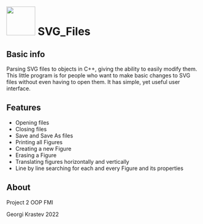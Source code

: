 # <img src="https://upload.wikimedia.org/wikipedia/commons/thumb/4/4f/SVG_Logo.svg/1024px-SVG_Logo.svg.png" width=75 height=75> SVG_Files

## Basic info		
Parsing SVG files to objects in C++, giving the ability to easily modify them. This little program is for people who want to make basic changes to SVG files without even having to open them. It has 
simple, yet useful user interface.

## Features

* Opening files  
* Closing files  
* Save and Save As files  
* Printing all Figures  
* Creating a new Figure  
* Erasing a Figure  
* Translating figures horizontally and vertically  
* Line by line searching for each and every Figure and its properties  
  
## About
Project 2 OOP FMI  
  
Georgi Krastev 2022  
